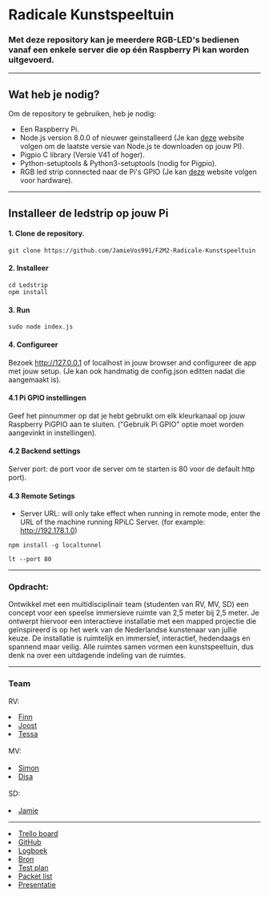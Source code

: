 # Radicale Kunstspeeltuin

### Met deze repository kan je meerdere RGB-LED's bedienen vanaf een enkele server die op één Raspberry Pi kan worden uitgevoerd.

-----------------------------------------------------------------

## Wat heb je nodig?
Om de repository te gebruiken, heb je nodig:
* Een Raspberry Pi.
* Node.js version 8.0.0 of nieuwer geinstalleerd (Je kan [deze](https://github.com/nodesource/distributions/blob/master/README.md) website volgen om de laatste versie van Node.js te downloaden op jouw PI).
* Pigpio C library (Versie V41 of hoger).
* Python-setuptools & Python3-setuptools (nodig for Pigpio).
* RGB led strip connected naar de Pi's GPIO (Je kan [deze](http://dordnung.de/raspberrypi-ledstrip/) website volgen voor hardware).

-----------------------------------------------------------------

##  Installeer de ledstrip op jouw Pi

#### 1. Clone de repository.

```
git clone https://github.com/JamieVos991/F2M2-Radicale-Kunstspeeltuin
```
#### 2. Installeer 

```
cd Ledstrip
npm install
```
#### 3. Run
```
sudo node index.js
``` 
#### 4. Configureer
Bezoek http://127.0.0.1 of localhost in jouw browser and configureer de app met jouw setup. (Je kan ook handmatig de config.json editten nadat die aangemaakt is).

#### 4.1 Pi GPIO instellingen
Geef het pinnummer op dat je hebt gebruikt om elk kleurkanaal op jouw Raspberry PiGPIO aan te sluiten. ("Gebruik Pi GPIO" optie moet worden aangevinkt in instellingen).

#### 4.2 Backend settings
Server port: de port voor de server om te starten is 80 voor de default http port).

#### 4.3 Remote Setings
- Server URL: will only take effect when running in remote mode, enter the URL of the machine running RPiLC Server. (for example: http://192.178.1.0)

```
npm install -g localtunnel
```
```
lt --port 80
```
-----------------------------------------------------------------

### Opdracht:

Ontwikkel met een multidisciplinair team (studenten van RV, MV, SD) een concept voor een speelse immersieve ruimte van 2,5 meter bij 2,5 meter. Je ontwerpt hiervoor een interactieve installatie met een mapped projectie die geïnspireerd is op het werk van de Nederlandse kunstenaar van jullie keuze. De installatie is ruimtelijk en immersief, interactief, hedendaags en spannend maar veilig. Alle ruimtes samen vormen een kunstspeeltuin, dus denk na over een uitdagende indeling van de ruimtes.

----------------------------------------------------------------- 

<h3>Team</h3>

RV: <br>
<li><a href="https://www.linkedin.com/in/finnvansluis/?miniProfileUrn=urn%3Ali%3Afs_miniProfile%3AACoAADJNCqYBh1FKVtlLMVtKiCFEKqumi2HlFPg">Finn</a><br></li>
<li><a href="#">Joost</a><br></li>
<li><a href="#">Tessa</a><br></li><br>
MV:<br><br>
<li><a href="https://www.linkedin.com/insimon-van-trirum-552a281a8miniProfileUrn=urn%3Ali%3Afs_miniProfile%3AACoAADCP0w4BBIwQoFFH52GWnzbigp_s4bk5viY">Simon</a><br></li>
<li><a href="https://www.linkedin.com/in/disa-wilms-9236a81a3/?miniProfileUrn=urn%3Ali%3Afs_miniProfile%3AACoAAC-fXSsBt2efB5z0Sy0XWiczBvYfpJgBJ8s">Disa</a><br></li><br>
SD:<br><br>
<li><a href="https://www.linkedin.com/in/jamie-vos-0a0b4a18a/">Jamie</a><br></li>

----------------------------------------------------------------------

<li><a href="https://trello.com/b/qR8TTk2Y/radicale-kunstspeeltuin">Trello board</a></li>

<li><a href="https://github.com/JamieVos991/F2M6-Radicale-Kusntspeeltuin">GitHub</a></li>

<li><a href="#">Logboek</a></li>

<li><a href="#">Bron</a></li>

<li><a href="#">Test plan</a></li>

<li><a href="#">Packet list</a></li>

<li><a href="#">Presentatie</a></li>





